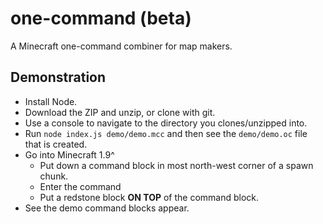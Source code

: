 one-command (beta)
==================
A Minecraft one-command combiner for map makers.

Demonstration
-------------

* Install Node.
* Download the ZIP and unzip, or clone with git.
* Use a console to navigate to the directory you clones/unzipped into.
* Run `node index.js demo/demo.mcc` and then see the `demo/demo.oc` file that is created.
* Go into Minecraft 1.9^
    * Put down a command block in most north-west corner of a spawn chunk.
	* Enter the command
	* Put a redstone block **ON TOP** of the command block.
* See the demo command blocks appear.